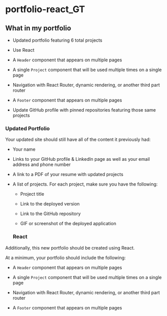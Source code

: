# portfolio-react_GT

## What in my portfolio

* Updated portfolio featuring 6 total projects

* Use React

* A `Header` component that appears on multiple pages

* A single `Project` component that will be used multiple times on a single page 

* Navigation with React Router, dynamic rendering, or another third part router

* A `Footer` component that appears on multiple pages

* Update GitHub profile with pinned repositories featuring those same projects

### Updated Portfolio

Your updated site should still have all of the content it previously had:

* Your name

* Links to your GitHub profile & LinkedIn page as well as your email address and phone number

* A link to a PDF of your resume with updated projects

* A list of projects. For each project, make sure you have the following:

  * Project title

  * Link to the deployed version

  * Link to the GitHub repository

  * GIF or screenshot of the deployed application
  ### React

Additionally, this new portfolio should be created using React.

At a minimum, your portfolio should include the following:

* A `Header` component that appears on multiple pages

* A single `Project` component that will be used multiple times on a single page 

* Navigation with React Router, dynamic rendering, or another third part router

* A `Footer` component that appears on multiple pages
